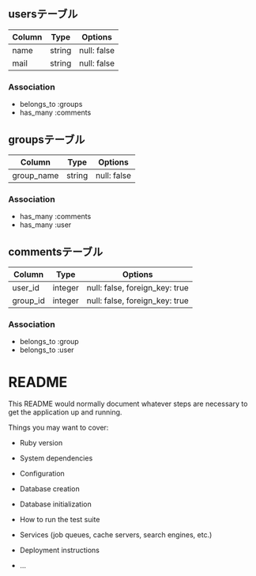 ## usersテーブル

|Column|Type|Options|
|------|----|-------|
|name|string|null: false|
|mail|string|null: false|

### Association
- belongs_to :groups
- has_many :comments

## groupsテーブル

|Column|Type|Options|
|------|----|-------|
|group_name|string|null: false|

### Association
- has_many :comments
- has_many :user

## commentsテーブル

|Column|Type|Options|
|------|----|-------|
|user_id|integer|null: false, foreign_key: true|
|group_id|integer|null: false, foreign_key: true|

### Association
- belongs_to :group
- belongs_to :user


# README

This README would normally document whatever steps are necessary to get the
application up and running.

Things you may want to cover:

* Ruby version

* System dependencies

* Configuration

* Database creation

* Database initialization

* How to run the test suite

* Services (job queues, cache servers, search engines, etc.)

* Deployment instructions

* ...
